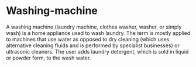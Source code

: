# Washing-machine
A washing machine (laundry machine, clothes washer, washer, or simply wash) is a home appliance used to wash laundry. The term is mostly applied to machines that use water as opposed to dry cleaning (which uses alternative cleaning fluids and is performed by specialist businesses) or ultrasonic cleaners. The user adds laundry detergent, which is sold in liquid or powder form, to the wash water.
